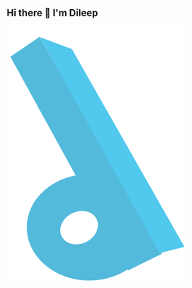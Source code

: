 ## Hi there 👋 I'm Dileep

<img src="https://raw.githubusercontent.com/dileep8417/dileep8417/d352c253e4946fe75c0e8daab0cf2af2870924df/MyLogo.svg">
